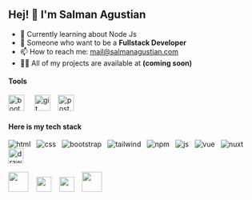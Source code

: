 ## Hej! 👋 I'm Salman Agustian

- 📖 Currently learning about Node Js
- 🌱 Someone who want to be a <strong>Fullstack Developer</strong>
- 📫 How to reach me: mail@salmanagustian.com
- 👨‍💻 All of my projects are available at <strong>(coming soon)</strong>


#### Tools
<span>
<img src="https://user-images.githubusercontent.com/79355239/143455396-08754238-ba05-4388-b372-785bafd7aafd.png" alt="bootstrap" height="32px" />
</span>&nbsp;&nbsp;&nbsp;
<span>
<img src="https://www.vectorlogo.zone/logos/git-scm/git-scm-icon.svg" alt="git" height="32px" />
</span>&nbsp;&nbsp;
<span>
<img src="https://www.vectorlogo.zone/logos/getpostman/getpostman-icon.svg" alt="postman" height="32px" />
</span>

#### Here is my tech stack

![html](https://user-images.githubusercontent.com/79355239/151290701-52f6b597-6639-442c-9b02-98cda610e613.svg) &nbsp;
![css](https://user-images.githubusercontent.com/79355239/151290703-69deb652-edd6-426d-a23f-adc6d4b41fdb.svg) &nbsp;
![bootstrap](https://user-images.githubusercontent.com/79355239/151290700-9dea719b-198c-44ca-9057-ed0179897e7c.svg) &nbsp;
![tailwind](https://user-images.githubusercontent.com/79355239/151290695-c85258c4-c5e0-4bf0-aac0-fcdaa082ec38.svg) &nbsp;
![npm](https://user-images.githubusercontent.com/79355239/151290690-197d5ed7-a766-4664-a138-062e6ecd56d1.svg) &nbsp;
![js](https://user-images.githubusercontent.com/79355239/151290689-1e8de89e-fa0e-4198-ac3c-481f4813895a.svg) &nbsp;
![vue](https://user-images.githubusercontent.com/79355239/151290696-8bb7394d-d320-4c99-abdf-69559daf3508.svg) &nbsp;
![nuxt](https://user-images.githubusercontent.com/79355239/151290692-9202dae1-866d-4aad-afd5-524e931007e7.svg) &nbsp; 
<img src="https://seeklogo.com/images/N/nodejs-logo-FBE122E377-seeklogo.com.png" alt="drawing" width="30"/> &nbsp;

<span>
<img src="https://www.php.net/images/logos/new-php-logo.svg" width="40">
</span> &nbsp;&nbsp;
<span>
<img src="https://cdn.worldvectorlogo.com/logos/laravel-2.svg" width="30">
</span> &nbsp;&nbsp;
<span> 
 <img src="https://cdn.worldvectorlogo.com/logos/codeigniter.svg" width="30">
 </span>&nbsp;&nbsp;
<span>
 <img src="https://cdn.worldvectorlogo.com/logos/mysql-3.svg" width="40">
</span>
